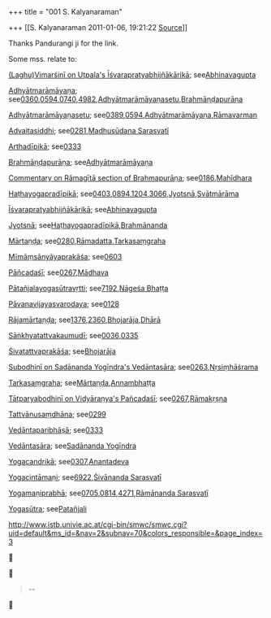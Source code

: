 +++
title = "001 S. Kalyanaraman"

+++
[[S. Kalyanaraman	2011-01-06, 19:21:22 [Source](https://groups.google.com/g/bvparishat/c/1_-d_azC8wo)]]



Thanks Pandurangi ji for the link.

  

Some mss. relate to:

  

[(Laghu)Vimarśinī on Utpala's Īśvarapratyabhijñākārikā](http://www.istb.univie.ac.at/cgi-bin/smwc/smwc.cgi?uid=default&uniform_entity=uniform_title&edit_nav=118&query_uniform=71&last_ms=&nav=2&subnav=70&subsubnav=95&browse_field=170); see[Abhinavagupta](http://www.istb.univie.ac.at/cgi-bin/smwc/smwc.cgi?uid=default&uniform_entity=uniform_person&edit_nav=119&query_uniform=49&last_ms=&nav=2&subnav=71&subsubnav=99&browse_field=174)  
  
[Adhyātmarāmāyaṇa](http://www.istb.univie.ac.at/cgi-bin/smwc/smwc.cgi?uid=default&uniform_entity=uniform_title&edit_nav=118&query_uniform=68&last_ms=&nav=2&subnav=70&subsubnav=95&browse_field=170); see[0360](http://www.istb.univie.ac.at/cgi-bin/smwc/smwc.cgi?uid=default&browse_ms=330&browsed_field=170&nav=2&subnav=94),[0594](http://www.istb.univie.ac.at/cgi-bin/smwc/smwc.cgi?uid=default&browse_ms=333&browsed_field=170&nav=2&subnav=94),[0740](http://www.istb.univie.ac.at/cgi-bin/smwc/smwc.cgi?uid=default&browse_ms=336&browsed_field=170&nav=2&subnav=94),[4982](http://www.istb.univie.ac.at/cgi-bin/smwc/smwc.cgi?uid=default&browse_ms=369&browsed_field=170&nav=2&subnav=94),[Adhyātmarāmāyaṇasetu](http://www.istb.univie.ac.at/cgi-bin/smwc/smwc.cgi?uid=default&uniform_entity=uniform_title&edit_nav=118&query_uniform=70&last_ms=&nav=2&subnav=70&subsubnav=95&browse_field=170),[Brahmāṇḍapurāṇa](http://www.istb.univie.ac.at/cgi-bin/smwc/smwc.cgi?uid=default&uniform_entity=uniform_title&edit_nav=118&query_uniform=69&last_ms=&nav=2&subnav=70&subsubnav=95&browse_field=170)  
  
[Adhyātmarāmāyaṇasetu](http://www.istb.univie.ac.at/cgi-bin/smwc/smwc.cgi?uid=default&uniform_entity=uniform_title&edit_nav=118&query_uniform=70&last_ms=&nav=2&subnav=70&subsubnav=95&browse_field=170); see[0389](http://www.istb.univie.ac.at/cgi-bin/smwc/smwc.cgi?uid=default&browse_ms=332&browsed_field=170&nav=2&subnav=94),[0594](http://www.istb.univie.ac.at/cgi-bin/smwc/smwc.cgi?uid=default&browse_ms=333&browsed_field=170&nav=2&subnav=94),[Adhyātmarāmāyaṇa](http://www.istb.univie.ac.at/cgi-bin/smwc/smwc.cgi?uid=default&uniform_entity=uniform_title&edit_nav=118&query_uniform=68&last_ms=&nav=2&subnav=70&subsubnav=95&browse_field=170),[Rāmavarman](http://www.istb.univie.ac.at/cgi-bin/smwc/smwc.cgi?uid=default&uniform_entity=uniform_person&edit_nav=119&query_uniform=48&last_ms=&nav=2&subnav=71&subsubnav=99&browse_field=174)  
  
[Advaitasiddhi](http://www.istb.univie.ac.at/cgi-bin/smwc/smwc.cgi?uid=default&uniform_entity=uniform_title&edit_nav=118&query_uniform=82&last_ms=&nav=2&subnav=70&subsubnav=95&browse_field=170); see[0281](http://www.istb.univie.ac.at/cgi-bin/smwc/smwc.cgi?uid=default&browse_ms=328&browsed_field=170&nav=2&subnav=94),[Madhusūdana Sarasvatī](http://www.istb.univie.ac.at/cgi-bin/smwc/smwc.cgi?uid=default&uniform_entity=uniform_person&edit_nav=119&query_uniform=61&last_ms=&nav=2&subnav=71&subsubnav=99&browse_field=174)  
  
[Arthadīpikā](http://www.istb.univie.ac.at/cgi-bin/smwc/smwc.cgi?uid=default&uniform_entity=uniform_title&edit_nav=118&query_uniform=84&last_ms=&nav=2&subnav=70&subsubnav=95&browse_field=170); see[0333](http://www.istb.univie.ac.at/cgi-bin/smwc/smwc.cgi?uid=default&browse_ms=331&browsed_field=170&nav=2&subnav=94)  
  
[Brahmāṇḍapurāṇa](http://www.istb.univie.ac.at/cgi-bin/smwc/smwc.cgi?uid=default&uniform_entity=uniform_title&edit_nav=118&query_uniform=69&last_ms=&nav=2&subnav=70&subsubnav=95&browse_field=170); see[Adhyātmarāmāyaṇa](http://www.istb.univie.ac.at/cgi-bin/smwc/smwc.cgi?uid=default&uniform_entity=uniform_title&edit_nav=118&query_uniform=68&last_ms=&nav=2&subnav=70&subsubnav=95&browse_field=170)  
  
[Commentary on Rāmagītā section of Brahmapurāṇa](http://www.istb.univie.ac.at/cgi-bin/smwc/smwc.cgi?uid=default&uniform_entity=uniform_title&edit_nav=118&query_uniform=75&last_ms=&nav=2&subnav=70&subsubnav=95&browse_field=170); see[0186](http://www.istb.univie.ac.at/cgi-bin/smwc/smwc.cgi?uid=default&browse_ms=311&browsed_field=170&nav=2&subnav=94),[Mahīdhara](http://www.istb.univie.ac.at/cgi-bin/smwc/smwc.cgi?uid=default&uniform_entity=uniform_person&edit_nav=119&query_uniform=53&last_ms=&nav=2&subnav=71&subsubnav=99&browse_field=174)  
  
[Haṭhayogapradīpikā](http://www.istb.univie.ac.at/cgi-bin/smwc/smwc.cgi?uid=default&uniform_entity=uniform_title&edit_nav=118&query_uniform=60&last_ms=&nav=2&subnav=70&subsubnav=95&browse_field=170); see[0403](http://www.istb.univie.ac.at/cgi-bin/smwc/smwc.cgi?uid=default&browse_ms=279&browsed_field=170&nav=2&subnav=94),[0894](http://www.istb.univie.ac.at/cgi-bin/smwc/smwc.cgi?uid=default&browse_ms=172&browsed_field=170&nav=2&subnav=94),[1204](http://www.istb.univie.ac.at/cgi-bin/smwc/smwc.cgi?uid=default&browse_ms=280&browsed_field=170&nav=2&subnav=94),[3066](http://www.istb.univie.ac.at/cgi-bin/smwc/smwc.cgi?uid=default&browse_ms=177&browsed_field=170&nav=2&subnav=94),[Jyotsnā](http://www.istb.univie.ac.at/cgi-bin/smwc/smwc.cgi?uid=default&uniform_entity=uniform_title&edit_nav=118&query_uniform=62&last_ms=&nav=2&subnav=70&subsubnav=95&browse_field=170),[Svātmārāma](http://www.istb.univie.ac.at/cgi-bin/smwc/smwc.cgi?uid=default&uniform_entity=uniform_person&edit_nav=119&query_uniform=36&last_ms=&nav=2&subnav=71&subsubnav=99&browse_field=174)  
  
[Īśvarapratyabhijñākārikā](http://www.istb.univie.ac.at/cgi-bin/smwc/smwc.cgi?uid=default&uniform_entity=uniform_title&edit_nav=118&query_uniform=72&last_ms=&nav=2&subnav=70&subsubnav=95&browse_field=170); see[Abhinavagupta](http://www.istb.univie.ac.at/cgi-bin/smwc/smwc.cgi?uid=default&uniform_entity=uniform_person&edit_nav=119&query_uniform=49&last_ms=&nav=2&subnav=71&subsubnav=99&browse_field=174)  
  
[Jyotsnā](http://www.istb.univie.ac.at/cgi-bin/smwc/smwc.cgi?uid=default&uniform_entity=uniform_title&edit_nav=118&query_uniform=62&last_ms=&nav=2&subnav=70&subsubnav=95&browse_field=170); see[Haṭhayogapradīpikā](http://www.istb.univie.ac.at/cgi-bin/smwc/smwc.cgi?uid=default&uniform_entity=uniform_title&edit_nav=118&query_uniform=60&last_ms=&nav=2&subnav=70&subsubnav=95&browse_field=170),[Brahmānanda](http://www.istb.univie.ac.at/cgi-bin/smwc/smwc.cgi?uid=default&uniform_entity=uniform_person&edit_nav=119&query_uniform=37&last_ms=&nav=2&subnav=71&subsubnav=99&browse_field=174)

[Mārtaṇḍa](http://www.istb.univie.ac.at/cgi-bin/smwc/smwc.cgi?uid=default&uniform_entity=uniform_title&edit_nav=118&query_uniform=80&last_ms=&nav=2&subnav=70&subsubnav=95&browse_field=170); see[0280](http://www.istb.univie.ac.at/cgi-bin/smwc/smwc.cgi?uid=default&browse_ms=351&browsed_field=170&nav=2&subnav=94),[Rāmadatta](http://www.istb.univie.ac.at/cgi-bin/smwc/smwc.cgi?uid=default&uniform_entity=uniform_person&edit_nav=119&query_uniform=59&last_ms=&nav=2&subnav=71&subsubnav=99&browse_field=174),[Tarkasaṃgraha](http://www.istb.univie.ac.at/cgi-bin/smwc/smwc.cgi?uid=default&uniform_entity=uniform_title&edit_nav=118&query_uniform=81&last_ms=&nav=2&subnav=70&subsubnav=95&browse_field=170)  
  
[Mīmāṃsānyāyaprakāśa](http://www.istb.univie.ac.at/cgi-bin/smwc/smwc.cgi?uid=default&uniform_entity=uniform_title&edit_nav=118&query_uniform=86&last_ms=&nav=2&subnav=70&subsubnav=95&browse_field=170); see[0603](http://www.istb.univie.ac.at/cgi-bin/smwc/smwc.cgi?uid=default&browse_ms=365&browsed_field=170&nav=2&subnav=94)  
  
[Pāñcadaśī](http://www.istb.univie.ac.at/cgi-bin/smwc/smwc.cgi?uid=default&uniform_entity=uniform_title&edit_nav=118&query_uniform=78&last_ms=&nav=2&subnav=70&subsubnav=95&browse_field=170); see[0267](http://www.istb.univie.ac.at/cgi-bin/smwc/smwc.cgi?uid=default&browse_ms=327&browsed_field=170&nav=2&subnav=94),[Mādhava](http://www.istb.univie.ac.at/cgi-bin/smwc/smwc.cgi?uid=default&uniform_entity=uniform_person&edit_nav=119&query_uniform=57&last_ms=&nav=2&subnav=71&subsubnav=99&browse_field=174)  
  
[Pātañjalayogasūtravṛtti](http://www.istb.univie.ac.at/cgi-bin/smwc/smwc.cgi?uid=default&uniform_entity=uniform_title&edit_nav=118&query_uniform=65&last_ms=&nav=2&subnav=70&subsubnav=95&browse_field=170); see[7192](http://www.istb.univie.ac.at/cgi-bin/smwc/smwc.cgi?uid=default&browse_ms=136&browsed_field=170&nav=2&subnav=94),[Nāgeśa Bhaṭṭa](http://www.istb.univie.ac.at/cgi-bin/smwc/smwc.cgi?uid=default&uniform_entity=uniform_person&edit_nav=119&query_uniform=42&last_ms=&nav=2&subnav=71&subsubnav=99&browse_field=174)  
  
[Pāvanavijayasvarodaya](http://www.istb.univie.ac.at/cgi-bin/smwc/smwc.cgi?uid=default&uniform_entity=uniform_title&edit_nav=118&query_uniform=73&last_ms=&nav=2&subnav=70&subsubnav=95&browse_field=170); see[0128](http://www.istb.univie.ac.at/cgi-bin/smwc/smwc.cgi?uid=default&browse_ms=339&browsed_field=170&nav=2&subnav=94)  
  
[Rājamārtaṇḍa](http://www.istb.univie.ac.at/cgi-bin/smwc/smwc.cgi?uid=default&uniform_entity=uniform_title&edit_nav=118&query_uniform=21&last_ms=&nav=2&subnav=70&subsubnav=95&browse_field=170); see[1376](http://www.istb.univie.ac.at/cgi-bin/smwc/smwc.cgi?uid=default&browse_ms=73&browsed_field=170&nav=2&subnav=94),[2360](http://www.istb.univie.ac.at/cgi-bin/smwc/smwc.cgi?uid=default&browse_ms=319&browsed_field=170&nav=2&subnav=94),[Bhojarāja](http://www.istb.univie.ac.at/cgi-bin/smwc/smwc.cgi?uid=default&uniform_entity=uniform_person&edit_nav=119&query_uniform=13&last_ms=&nav=2&subnav=71&subsubnav=99&browse_field=174),[Dhārā](http://www.istb.univie.ac.at/cgi-bin/smwc/smwc.cgi?uid=default&uniform_entity=uniform_place&edit_nav=120&query_uniform=24&last_ms=&nav=2&subnav=71&subsubnav=100&browse_field=176)  
  
[Sāṅkhyatattvakaumudī](http://www.istb.univie.ac.at/cgi-bin/smwc/smwc.cgi?uid=default&uniform_entity=uniform_title&edit_nav=118&query_uniform=57&last_ms=&nav=2&subnav=70&subsubnav=95&browse_field=170); see[0036](http://www.istb.univie.ac.at/cgi-bin/smwc/smwc.cgi?uid=default&browse_ms=283&browsed_field=170&nav=2&subnav=94),[0335](http://www.istb.univie.ac.at/cgi-bin/smwc/smwc.cgi?uid=default&browse_ms=281&browsed_field=170&nav=2&subnav=94)  
  
[Śivatattvaprakāśa](http://www.istb.univie.ac.at/cgi-bin/smwc/smwc.cgi?uid=default&uniform_entity=uniform_title&edit_nav=118&query_uniform=59&last_ms=&nav=2&subnav=70&subsubnav=95&browse_field=170); see[Bhojarāja](http://www.istb.univie.ac.at/cgi-bin/smwc/smwc.cgi?uid=default&uniform_entity=uniform_person&edit_nav=119&query_uniform=13&last_ms=&nav=2&subnav=71&subsubnav=99&browse_field=174)  
  
[Subodhinī on Sadānanda Yogīndra's Vedāntasāra](http://www.istb.univie.ac.at/cgi-bin/smwc/smwc.cgi?uid=default&uniform_entity=uniform_title&edit_nav=118&query_uniform=77&last_ms=&nav=2&subnav=70&subsubnav=95&browse_field=170); see[0263](http://www.istb.univie.ac.at/cgi-bin/smwc/smwc.cgi?uid=default&browse_ms=326&browsed_field=170&nav=2&subnav=94),[Nṛsiṃhāśrama](http://www.istb.univie.ac.at/cgi-bin/smwc/smwc.cgi?uid=default&uniform_entity=uniform_person&edit_nav=119&query_uniform=55&last_ms=&nav=2&subnav=71&subsubnav=99&browse_field=174)  
  
[Tarkasaṃgraha](http://www.istb.univie.ac.at/cgi-bin/smwc/smwc.cgi?uid=default&uniform_entity=uniform_title&edit_nav=118&query_uniform=81&last_ms=&nav=2&subnav=70&subsubnav=95&browse_field=170); see[Mārtaṇḍa](http://www.istb.univie.ac.at/cgi-bin/smwc/smwc.cgi?uid=default&uniform_entity=uniform_title&edit_nav=118&query_uniform=80&last_ms=&nav=2&subnav=70&subsubnav=95&browse_field=170),[Annambhaṭṭa](http://www.istb.univie.ac.at/cgi-bin/smwc/smwc.cgi?uid=default&uniform_entity=uniform_person&edit_nav=119&query_uniform=60&last_ms=&nav=2&subnav=71&subsubnav=99&browse_field=174)

[Tātparyabodhinī on Vidyāraṇya's Pañcadaśī](http://www.istb.univie.ac.at/cgi-bin/smwc/smwc.cgi?uid=default&uniform_entity=uniform_title&edit_nav=118&query_uniform=79&last_ms=&nav=2&subnav=70&subsubnav=95&browse_field=170); see[0267](http://www.istb.univie.ac.at/cgi-bin/smwc/smwc.cgi?uid=default&browse_ms=327&browsed_field=170&nav=2&subnav=94),[Rāmakṛṣṇa](http://www.istb.univie.ac.at/cgi-bin/smwc/smwc.cgi?uid=default&uniform_entity=uniform_person&edit_nav=119&query_uniform=58&last_ms=&nav=2&subnav=71&subsubnav=99&browse_field=174)  
  
[Tattvānusaṃdhāna](http://www.istb.univie.ac.at/cgi-bin/smwc/smwc.cgi?uid=default&uniform_entity=uniform_title&edit_nav=118&query_uniform=83&last_ms=&nav=2&subnav=70&subsubnav=95&browse_field=170); see[0299](http://www.istb.univie.ac.at/cgi-bin/smwc/smwc.cgi?uid=default&browse_ms=329&browsed_field=170&nav=2&subnav=94)  
  
[Vedāntaparibhāṣā](http://www.istb.univie.ac.at/cgi-bin/smwc/smwc.cgi?uid=default&uniform_entity=uniform_title&edit_nav=118&query_uniform=85&last_ms=&nav=2&subnav=70&subsubnav=95&browse_field=170); see[0333](http://www.istb.univie.ac.at/cgi-bin/smwc/smwc.cgi?uid=default&browse_ms=331&browsed_field=170&nav=2&subnav=94)  
  
[Vedāntasāra](http://www.istb.univie.ac.at/cgi-bin/smwc/smwc.cgi?uid=default&uniform_entity=uniform_title&edit_nav=118&query_uniform=76&last_ms=&nav=2&subnav=70&subsubnav=95&browse_field=170); see[Sadānanda Yogīndra](http://www.istb.univie.ac.at/cgi-bin/smwc/smwc.cgi?uid=default&uniform_entity=uniform_person&edit_nav=119&query_uniform=54&last_ms=&nav=2&subnav=71&subsubnav=99&browse_field=174)  
  
[Yogacandrikā](http://www.istb.univie.ac.at/cgi-bin/smwc/smwc.cgi?uid=default&uniform_entity=uniform_title&edit_nav=118&query_uniform=67&last_ms=&nav=2&subnav=70&subsubnav=95&browse_field=170); see[0307](http://www.istb.univie.ac.at/cgi-bin/smwc/smwc.cgi?uid=default&browse_ms=257&browsed_field=170&nav=2&subnav=94),[Anantadeva](http://www.istb.univie.ac.at/cgi-bin/smwc/smwc.cgi?uid=default&uniform_entity=uniform_person&edit_nav=119&query_uniform=47&last_ms=&nav=2&subnav=71&subsubnav=99&browse_field=174)  
  
[Yogacintāmaṇi](http://www.istb.univie.ac.at/cgi-bin/smwc/smwc.cgi?uid=default&uniform_entity=uniform_title&edit_nav=118&query_uniform=64&last_ms=&nav=2&subnav=70&subsubnav=95&browse_field=170); see[6922](http://www.istb.univie.ac.at/cgi-bin/smwc/smwc.cgi?uid=default&browse_ms=133&browsed_field=170&nav=2&subnav=94),[Śivānanda Sarasvatī](http://www.istb.univie.ac.at/cgi-bin/smwc/smwc.cgi?uid=default&uniform_entity=uniform_person&edit_nav=119&query_uniform=40&last_ms=&nav=2&subnav=71&subsubnav=99&browse_field=174)  
  
[Yogamaṇiprabhā](http://www.istb.univie.ac.at/cgi-bin/smwc/smwc.cgi?uid=default&uniform_entity=uniform_title&edit_nav=118&query_uniform=66&last_ms=&nav=2&subnav=70&subsubnav=95&browse_field=170); see[0705](http://www.istb.univie.ac.at/cgi-bin/smwc/smwc.cgi?uid=default&browse_ms=210&browsed_field=170&nav=2&subnav=94),[0814](http://www.istb.univie.ac.at/cgi-bin/smwc/smwc.cgi?uid=default&browse_ms=270&browsed_field=170&nav=2&subnav=94),[4271](http://www.istb.univie.ac.at/cgi-bin/smwc/smwc.cgi?uid=default&browse_ms=268&browsed_field=170&nav=2&subnav=94),[Rāmānanda Sarasvatī](http://www.istb.univie.ac.at/cgi-bin/smwc/smwc.cgi?uid=default&uniform_entity=uniform_person&edit_nav=119&query_uniform=43&last_ms=&nav=2&subnav=71&subsubnav=99&browse_field=174)  
  
[Yogasūtra](http://www.istb.univie.ac.at/cgi-bin/smwc/smwc.cgi?uid=default&uniform_entity=uniform_title&edit_nav=118&query_uniform=63&last_ms=&nav=2&subnav=70&subsubnav=95&browse_field=170); see[Patañjali](http://www.istb.univie.ac.at/cgi-bin/smwc/smwc.cgi?uid=default&uniform_entity=uniform_person&edit_nav=119&query_uniform=38&last_ms=&nav=2&subnav=71&subsubnav=99&browse_field=174)



<http://www.istb.univie.ac.at/cgi-bin/smwc/smwc.cgi?uid=default&ms_id=&nav=2&subnav=70&colors_responsible=&page_index=3>

  

  
  
  





> --  



